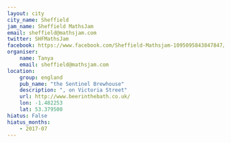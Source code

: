 ```yaml
---
layout: city                                           
city_name: Sheffield                                                               
jam_name: Sheffield MathsJam
email: sheffield@mathsjam.com
twitter: SHFMathsJam
facebook: https://www.facebook.com/Sheffield-Mathsjam-1095095843847847/
organiser:
    name: Tanya
    email: sheffield@mathsjam.com
location:
    group: england
    pub_name: "the Sentinel Brewhouse"
    description: ", on Victoria Street"
    url: http://www.beerinthebath.co.uk/
    lon: -1.482253
    lat: 53.379500
hiatus: False
hiatus_months:
    - 2017-07
---
```

